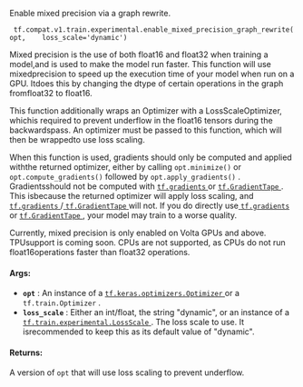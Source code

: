 Enable mixed precision via a graph rewrite.

```
 tf.compat.v1.train.experimental.enable_mixed_precision_graph_rewrite(    opt,    loss_scale='dynamic') 
```

Mixed precision is the use of both float16 and float32 when training a model,and is used to make the model run faster. This function will use mixedprecision to speed up the execution time of your model when run on a GPU. Itdoes this by changing the dtype of certain operations in the graph fromfloat32 to float16.

This function additionally wraps an Optimizer with a LossScaleOptimizer, whichis required to prevent underflow in the float16 tensors during the backwardspass. An optimizer must be passed to this function, which will then be wrappedto use loss scaling.

When this function is used, gradients should only be computed and applied withthe returned optimizer, either by calling  `opt.minimize()`  or `opt.compute_gradients()`  followed by  `opt.apply_gradients()` . Gradientsshould not be computed with [ `tf.gradients` ](https://tensorflow.google.cn/api_docs/python/tf/gradients) or [ `tf.GradientTape` ](https://tensorflow.google.cn/api_docs/python/tf/GradientTape). This isbecause the returned optimizer will apply loss scaling, and[ `tf.gradients` ](https://tensorflow.google.cn/api_docs/python/tf/gradients)/[ `tf.GradientTape` ](https://tensorflow.google.cn/api_docs/python/tf/GradientTape) will not. If you do directly use[ `tf.gradients` ](https://tensorflow.google.cn/api_docs/python/tf/gradients) or [ `tf.GradientTape` ](https://tensorflow.google.cn/api_docs/python/tf/GradientTape), your model may train to a worse quality.

Currently, mixed precision is only enabled on Volta GPUs and above. TPUsupport is coming soon. CPUs are not supported, as CPUs do not run float16operations faster than float32 operations.

#### Args:
- **`opt`** : An instance of a [ `tf.keras.optimizers.Optimizer` ](https://tensorflow.google.cn/api_docs/python/tf/keras/optimizers/Optimizer) or a `tf.train.Optimizer` .
- **`loss_scale`** : Either an int/float, the string "dynamic", or an instance of a[ `tf.train.experimental.LossScale` ](https://tensorflow.google.cn/api_docs/python/tf/train/experimental/LossScale). The loss scale to use. It isrecommended to keep this as its default value of "dynamic".


#### Returns:
A version of  `opt`  that will use loss scaling to prevent underflow.

